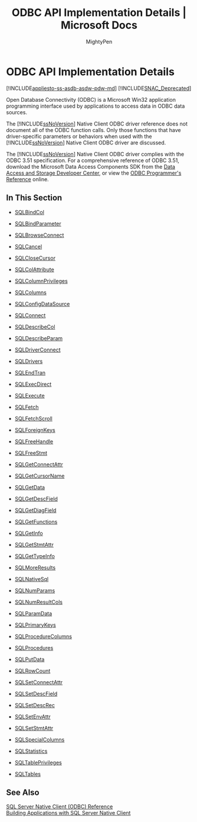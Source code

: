 ﻿---
title: "ODBC API Implementation Details | Microsoft Docs"
ms.custom: ""
ms.date: "03/16/2017"
ms.prod: "sql-non-specified"
ms.prod_service: "database-engine, sql-database, sql-data-warehouse, pdw"
ms.service: ""
ms.component: "native-client-odbc-api"
ms.reviewer: ""
ms.suite: "sql"
ms.technology: 

ms.tgt_pltfrm: ""
ms.topic: "reference"
helpviewer_keywords: 
  - "ODBC, functions"
  - "SQL Server Native Client ODBC driver, SQL Server-specific behaviors"
  - "ODBC, SQL Server-specific behaviors"
  - "functions [ODBC]"
ms.assetid: dca92489-f179-4b1f-997c-adcc46aa17a3
caps.latest.revision: 45
author: "MightyPen"
ms.author: "genemi"
manager: "craigg"
ms.workload: "Inactive"
monikerRange: ">= aps-pdw-2016 || = azuresqldb-current || = azure-sqldw-latest || >= sql-server-2016 || = sqlallproducts-allversions"
---
# ODBC API Implementation Details
[!INCLUDE[appliesto-ss-asdb-asdw-pdw-md](../../includes/appliesto-ss-asdb-asdw-pdw-md.md)]
[!INCLUDE[SNAC_Deprecated](../../includes/snac-deprecated.md)]

  Open Database Connectivity (ODBC) is a Microsoft Win32 application programming interface used by applications to access data in ODBC data sources.  
  
 The [!INCLUDE[ssNoVersion](../../includes/ssnoversion-md.md)] Native Client ODBC driver reference does not document all of the ODBC function calls. Only those functions that have driver-specific parameters or behaviors when used with the [!INCLUDE[ssNoVersion](../../includes/ssnoversion-md.md)] Native Client ODBC driver are discussed.  
  
 The [!INCLUDE[ssNoVersion](../../includes/ssnoversion-md.md)] Native Client ODBC driver complies with the ODBC 3.51 specification. For a comprehensive reference of ODBC 3.51, download the Microsoft Data Access Components SDK from the [Data Access and Storage Developer Center](http://go.microsoft.com/fwlink?linkid=4173), or view the [ODBC Programmer's Reference](http://go.microsoft.com/fwlink/?LinkId=45250) online.  
  
## In This Section  
  
-   [SQLBindCol](../../relational-databases/native-client-odbc-api/sqlbindcol.md)  
  
-   [SQLBindParameter](../../relational-databases/native-client-odbc-api/sqlbindparameter.md)  
  
-   [SQLBrowseConnect](../../relational-databases/native-client-odbc-api/sqlbrowseconnect.md)  
  
-   [SQLCancel](../../relational-databases/native-client-odbc-api/sqlcancel.md)  
  
-   [SQLCloseCursor](../../relational-databases/native-client-odbc-api/sqlclosecursor.md)  
  
-   [SQLColAttribute](../../relational-databases/native-client-odbc-api/sqlcolattribute.md)  
  
-   [SQLColumnPrivileges](../../relational-databases/native-client-odbc-api/sqlcolumnprivileges.md)  
  
-   [SQLColumns](../../relational-databases/native-client-odbc-api/sqlcolumns.md)  
  
-   [SQLConfigDataSource](../../relational-databases/native-client-odbc-api/sqlconfigdatasource.md)  
  
-   [SQLConnect](../../relational-databases/native-client-odbc-api/sqlconnect.md)  
  
-   [SQLDescribeCol](../../relational-databases/native-client-odbc-api/sqldescribecol.md)  
  
-   [SQLDescribeParam](../../relational-databases/native-client-odbc-api/sqldescribeparam.md)  
  
-   [SQLDriverConnect](../../relational-databases/native-client-odbc-api/sqldriverconnect.md)  
  
-   [SQLDrivers](../../relational-databases/native-client-odbc-api/sqldrivers.md)  
  
-   [SQLEndTran](../../relational-databases/native-client-odbc-api/sqlendtran.md)  
  
-   [SQLExecDirect](../../relational-databases/native-client-odbc-api/sqlexecdirect.md)  
  
-   [SQLExecute](../../relational-databases/native-client-odbc-api/sqlexecute.md)  
  
-   [SQLFetch](../../relational-databases/native-client-odbc-api/sqlfetch.md)  
  
-   [SQLFetchScroll](../../relational-databases/native-client-odbc-api/sqlfetchscroll.md)  
  
-   [SQLForeignKeys](../../relational-databases/native-client-odbc-api/sqlforeignkeys.md)  
  
-   [SQLFreeHandle](../../relational-databases/native-client-odbc-api/sqlfreehandle.md)  
  
-   [SQLFreeStmt](../../relational-databases/native-client-odbc-api/sqlfreestmt.md)  
  
-   [SQLGetConnectAttr](../../relational-databases/native-client-odbc-api/sqlgetconnectattr.md)  
  
-   [SQLGetCursorName](../../relational-databases/native-client-odbc-api/sqlgetcursorname.md)  
  
-   [SQLGetData](../../relational-databases/native-client-odbc-api/sqlgetdata.md)  
  
-   [SQLGetDescField](../../relational-databases/native-client-odbc-api/sqlgetdescfield.md)  
  
-   [SQLGetDiagField](../../relational-databases/native-client-odbc-api/sqlgetdiagfield.md)  
  
-   [SQLGetFunctions](../../relational-databases/native-client-odbc-api/sqlgetfunctions.md)  
  
-   [SQLGetInfo](../../relational-databases/native-client-odbc-api/sqlgetinfo.md)  
  
-   [SQLGetStmtAttr](../../relational-databases/native-client-odbc-api/sqlgetstmtattr.md)  
  
-   [SQLGetTypeInfo](../../relational-databases/native-client-odbc-api/sqlgettypeinfo.md)  
  
-   [SQLMoreResults](../../relational-databases/native-client-odbc-api/sqlmoreresults.md)  
  
-   [SQLNativeSql](../../relational-databases/native-client-odbc-api/sqlnativesql.md)  
  
-   [SQLNumParams](../../relational-databases/native-client-odbc-api/sqlnumparams.md)  
  
-   [SQLNumResultCols](../../relational-databases/native-client-odbc-api/sqlnumresultcols.md)  
  
-   [SQLParamData](../../relational-databases/native-client-odbc-api/sqlparamdata.md)  
  
-   [SQLPrimaryKeys](../../relational-databases/native-client-odbc-api/sqlprimarykeys.md)  
  
-   [SQLProcedureColumns](../../relational-databases/native-client-odbc-api/sqlprocedurecolumns.md)  
  
-   [SQLProcedures](../../relational-databases/native-client-odbc-api/sqlprocedures.md)  
  
-   [SQLPutData](../../relational-databases/native-client-odbc-api/sqlputdata.md)  
  
-   [SQLRowCount](../../relational-databases/native-client-odbc-api/sqlrowcount.md)  
  
-   [SQLSetConnectAttr](../../relational-databases/native-client-odbc-api/sqlsetconnectattr.md)  
  
-   [SQLSetDescField](../../relational-databases/native-client-odbc-api/sqlsetdescfield.md)  
  
-   [SQLSetDescRec](../../relational-databases/native-client-odbc-api/sqlsetdescrec.md)  
  
-   [SQLSetEnvAttr](../../relational-databases/native-client-odbc-api/sqlsetenvattr.md)  
  
-   [SQLSetStmtAttr](../../relational-databases/native-client-odbc-api/sqlsetstmtattr.md)  
  
-   [SQLSpecialColumns](../../relational-databases/native-client-odbc-api/sqlspecialcolumns.md)  
  
-   [SQLStatistics](../../relational-databases/native-client-odbc-api/sqlstatistics.md)  
  
-   [SQLTablePrivileges](../../relational-databases/native-client-odbc-api/sqltableprivileges.md)  
  
-   [SQLTables](../../relational-databases/native-client-odbc-api/sqltables.md)  
  
## See Also  
 [SQL Server Native Client &#40;ODBC&#41; Reference](http://msdn.microsoft.com/library/06b7edee-8636-49d9-9b5c-2c710bf4fa2d)   
 [Building Applications with SQL Server Native Client](../../relational-databases/native-client/applications/building-applications-with-sql-server-native-client.md)  
  
  
